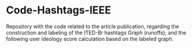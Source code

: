 # Code-Hashtags-IEEE
Repository with the code related to the article publication, regarding the construction and labeling of the ITED-Br hashtags Graph (runoffs); and the following user ideology score calculation based on the labeled graph.
